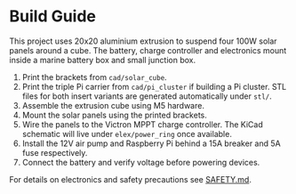 # Build Guide

This project uses 20x20 aluminium extrusion to suspend four 100W solar panels around a cube.  The battery, charge controller and electronics mount inside a marine battery box and small junction box.

1. Print the brackets from `cad/solar_cube`.
2. Print the triple Pi carrier from `cad/pi_cluster` if building a Pi cluster.
   STL files for both insert variants are generated automatically under `stl/`.
3. Assemble the extrusion cube using M5 hardware.
4. Mount the solar panels using the printed brackets.
5. Wire the panels to the Victron MPPT charge controller.  The KiCad schematic will live under `elex/power_ring` once available.
6. Install the 12V air pump and Raspberry Pi behind a 15A breaker and 5A fuse respectively.
7. Connect the battery and verify voltage before powering devices.

For details on electronics and safety precautions see [SAFETY.md](SAFETY.md).
